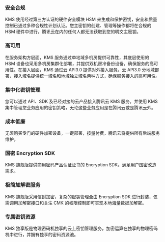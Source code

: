 
### 安全合规
KMS 使用经过第三方认证的硬件安全模块 HSM 来生成和保护密钥，安全和质量控制已通过多种合规性计划认证。您主密钥的创建、管理等操作都将在合规的 HSM 硬件中进行，腾讯云在内的任何人都无法获取到您的明文主密钥。

### 高可用

在服务架构方层面，KMS 服务通过单地域多机房提供可靠性，其底层使用的 HSM 设备也采用多机房集群化部署，并提供双机房冷备份设备，确保服务的高可用性。在接入层面，KMS 通过云 API3.0 提供对外接入服务。云 API3.0 分地域部署，接入域名提供统一域名和地域独立域名两种方式，确保服务接入的高可用性。

### 集中化密钥管理

您可以通过 API、SDK 及已经对接的云产品接入腾讯云 KMS 服务，并使用 KMS 集中管理您业务应用的密钥策略，无论这些业务应用是在腾讯云或是腾讯云外。

### 成本低廉

无须购买专门的硬件加密设备，一键部署，按量付费，腾讯云将提供所有后端服务维护。

### 国密 Encryption SDK

KMS 旗舰版提供商用密码产品认证证书的 Encryption SDK，满足用户国密改造需求。

### 极简加解密服务

KMS 旗舰版采用信封加密，复杂的密钥管理全由 Encryption SDK 进行封装，仅需调用加解密接口和关注 CMK 的权限控制即可实现本地海量数据加解密。

### 专属密钥资源
KMS 独享版是物理密码机独享的云上密钥管理服务。加密运算在独享的物理密码机中进行，并拥有独享的密码资源池。
